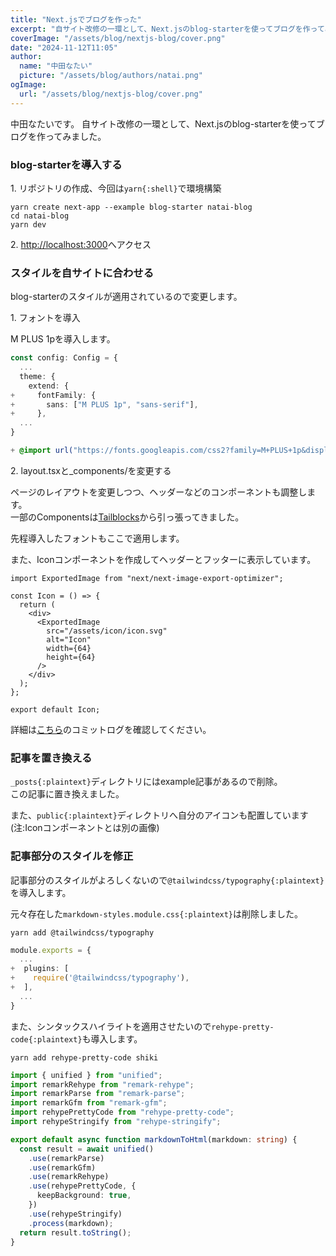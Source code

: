 ```yaml
---
title: "Next.jsでブログを作った"
excerpt: "自サイト改修の一環として、Next.jsのblog-starterを使ってブログを作ってみました。"
coverImage: "/assets/blog/nextjs-blog/cover.png"
date: "2024-11-12T11:05"
author:
  name: "中田なたい"
  picture: "/assets/blog/authors/natai.png"
ogImage:
  url: "/assets/blog/nextjs-blog/cover.png"
---
```


中田なたいです。
自サイト改修の一環として、Next.jsのblog-starterを使ってブログを作ってみました。

### blog-starterを導入する

1\. リポジトリの作成、今回は`yarn{:shell}`で環境構築

```bash:shell
yarn create next-app --example blog-starter natai-blog
cd natai-blog
yarn dev
```

2\. [http://localhost:3000](http://localhost:3000)へアクセス

### スタイルを自サイトに合わせる

blog-starterのスタイルが適用されているので変更します。

1\. フォントを導入

M PLUS 1pを導入します。

```ts:tailwind.config.ts
const config: Config = {
  ...
  theme: {
    extend: {
+     fontFamily: {
+       sans: ["M PLUS 1p", "sans-serif"],
+     },
  ...
}
```

```css:src/app/globals.css
+ @import url("https://fonts.googleapis.com/css2?family=M+PLUS+1p&display=swap");
```

2\. layout.tsxと\_components/を変更する

ページのレイアウトを変更しつつ、ヘッダーなどのコンポーネントも調整します。<br>
一部のComponentsは[Tailblocks](https://tailblocks.cc)から引っ張ってきました。

先程導入したフォントもここで適用します。

また、Iconコンポーネントを作成してヘッダーとフッターに表示しています。

```tsx:src/app/_conponents/Icon.tsx
import ExportedImage from "next/next-image-export-optimizer";

const Icon = () => {
  return (
    <div>
      <ExportedImage
        src="/assets/icon/icon.svg"
        alt="Icon"
        width={64}
        height={64}
      />
    </div>
  );
};

export default Icon;
```

詳細は[こちら](https://github.com/natainakata/natai-blog/commit/994d976d3b451e54a99b744dcdbb081d51d0d7f2)のコミットログを確認してください。

### 記事を置き換える

`_posts{:plaintext}`ディレクトリにはexample記事があるので削除。<br>
この記事に置き換えました。

また、`public{:plaintext}`ディレクトリへ自分のアイコンも配置しています (注:Iconコンポーネントとは別の画像)

### 記事部分のスタイルを修正

記事部分のスタイルがよろしくないので`@tailwindcss/typography{:plaintext}`を導入します。

元々存在した`markdown-styles.module.css{:plaintext}`は削除しました。

```bash:shell
yarn add @tailwindcss/typography
```

```ts:tailwind.config.ts
module.exports = {
  ...
+  plugins: [
+    require('@tailwindcss/typography'),
+  ],
  ...
}
```

また、シンタックスハイライトを適用させたいので`rehype-pretty-code{:plaintext}`も導入します。

```bash:shell
yarn add rehype-pretty-code shiki
```

```ts:src/lib/markdownToHtml.ts
import { unified } from "unified";
import remarkRehype from "remark-rehype";
import remarkParse from "remark-parse";
import remarkGfm from "remark-gfm";
import rehypePrettyCode from "rehype-pretty-code";
import rehypeStringify from "rehype-stringify";

export default async function markdownToHtml(markdown: string) {
  const result = await unified()
    .use(remarkParse)
    .use(remarkGfm)
    .use(remarkRehype)
    .use(rehypePrettyCode, {
      keepBackground: true,
    })
    .use(rehypeStringify)
    .process(markdown);
  return result.toString();
}
```
